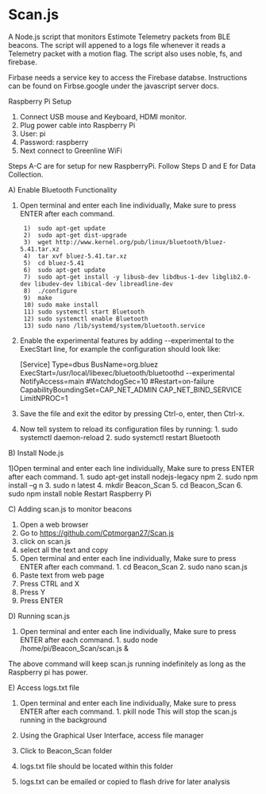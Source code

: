 # Scan.js
A Node.js script that monitors Estimote Telemetry packets from BLE beacons.
The script will appened to a logs file whenever it reads a Telemetry packet with a motion flag.
The script also uses noble, fs, and firebase.

Firbase needs a service key to access the Firebase databse. Instructions can be found on Firbse.google under the javascript server docs.



Raspberry Pi Setup
1. Connect USB mouse and Keyboard, HDMI monitor.
2. Plug power cable into Raspberry Pi
3. User: pi
4. Password: raspberry
5. Next connect to Greenline WiFi

Steps A-C are for setup for new RaspberryPi. Follow Steps D and E for Data Collection.

A) Enable Bluetooth Functionality

1) Open terminal and enter each line individually, Make sure to press ENTER after each command.

		1)	sudo apt-get update
		2)	sudo apt-get dist-upgrade
		3)	wget http://www.kernel.org/pub/linux/bluetooth/bluez-5.41.tar.xz
		4)	tar xvf bluez-5.41.tar.xz
		5)	cd bluez-5.41 
		6)	sudo apt-get update
		7)	sudo apt-get install -y libusb-dev libdbus-1-dev libglib2.0-dev libudev-dev libical-dev libreadline-dev
		8)	./configure
		9)	make
		10)	sudo make install
		11)	sudo systemctl start Bluetooth
		12)	sudo systemctl enable Bluetooth
		13)	sudo nano /lib/systemd/system/bluetooth.service
	
2) Enable the experimental features by adding --experimental to the ExecStart line, for example the configuration should look like:
	
	[Service]
	Type=dbus
	BusName=org.bluez
	ExecStart=/usr/local/libexec/bluetooth/bluetoothd --experimental               
	NotifyAccess=main
	#WatchdogSec=10
	#Restart=on-failure
	CapabilityBoundingSet=CAP_NET_ADMIN CAP_NET_BIND_SERVICE
	LimitNPROC=1

3) Save the file and exit the editor by pressing Ctrl-o, enter, then Ctrl-x.

4) Now tell system to reload its configuration files by running:
		1.	sudo systemctl daemon-reload
		2.	sudo systemctl restart Bluetooth

B) Install Node.js

1)Open terminal and enter each line individually, Make sure to press ENTER after each command.
		1.	sudo apt-get install nodejs-legacy npm
		2.	sudo npm install –g n
		3.	sudo n latest
		4.	mkdir Beacon_Scan
		5.	cd Beacon_Scan
		6.	sudo npm install noble
	Restart Raspberry Pi

C) Adding scan.js to monitor beacons
	
1. Open a web browser
2. Go to https://github.com/Cptmorgan27/Scan.js 
3. click on scan.js 
4. select all the text and copy
5. Open terminal and enter each line individually, Make sure to press ENTER after each command. 
		1.	cd Beacon_Scan
		2.	sudo nano scan.js
6. Paste text from web page
7. Press CTRL and X 
8. Press Y
9. Press ENTER

D) Running scan.js

1) Open terminal and enter each line individually, Make sure to press ENTER after each command. 
		1.	sudo node /home/pi/Beacon_Scan/scan.js &

The above command will keep scan.js running indefinitely as long as the Raspberry pi has power.

E) Access logs.txt file

1) Open terminal and enter each line individually, Make sure to press ENTER after each command. 
		1.	pkill node
This will stop the scan.js running in the background

2) Using the Graphical User Interface, access file manager
3) Click to Beacon_Scan folder
4) logs.txt file should be located within this folder
5) logs.txt can be emailed or copied to flash drive for later analysis 
